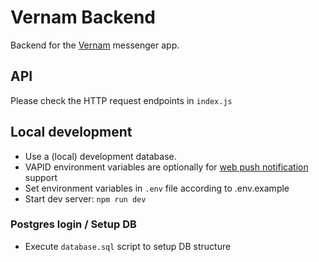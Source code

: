 # Vernam Backend
Backend for the [Vernam](https://github.com/dag0310/vernam) messenger app.

## API
Please check the HTTP request endpoints in `index.js`

## Local development
- Use a (local) development database.
- VAPID environment variables are optionally for [web push notification](https://github.com/web-push-libs/web-push#command-line) support
- Set environment variables in `.env` file according to .env.example
- Start dev server: `npm run dev`

### Postgres login / Setup DB
- Execute `database.sql` script to setup DB structure
